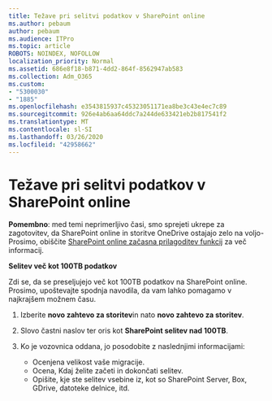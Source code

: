 ```yaml
---
title: Težave pri selitvi podatkov v SharePoint online
ms.author: pebaum
author: pebaum
ms.audience: ITPro
ms.topic: article
ROBOTS: NOINDEX, NOFOLLOW
localization_priority: Normal
ms.assetid: 686e8f18-b871-4dd2-864f-8562947ab583
ms.collection: Adm_O365
ms.custom:
- "5300030"
- "1885"
ms.openlocfilehash: e3543815937c45323051171ea8be3c43e4ec7c89
ms.sourcegitcommit: 926e4ab6aa64ddc7a244de633421eb2b817541f2
ms.translationtype: MT
ms.contentlocale: sl-SI
ms.lasthandoff: 03/26/2020
ms.locfileid: "42958662"
---
```

# <a name="issues-while-migrating-data-to-sharepoint-online"></a>Težave pri selitvi podatkov v SharePoint online

**Pomembno**: med temi neprimerljivo časi, smo sprejeti ukrepe za zagotovitev, da SharePoint online in storitve OneDrive ostajajo zelo na voljo-Prosimo, obiščite [SharePoint online začasna prilagoditev funkcij](https://aka.ms/ODSPAdjustments) za več informacij.

**Selitev več kot 100TB podatkov**

Zdi se, da se preseljujejo več kot 100TB podatkov na SharePoint online. Prosimo, upoštevajte spodnja navodila, da vam lahko pomagamo v najkrajšem možnem času. 

1. Izberite **novo zahtevo za storitev**in nato **novo zahtevo za storitev**. 
2. Slovo častni naslov ter oris kot **SharePoint selitev nad 100TB**.
3. Ko je vozovnica oddana, jo posodobite z naslednjimi informacijami: 

    - Ocenjena velikost vaše migracije.
    - Ocena, Kdaj želite začeti in dokončati selitev.
    - Opišite, kje ste selitev vsebine iz, kot so SharePoint Server, Box, GDrive, datoteke delnice, itd.


  

